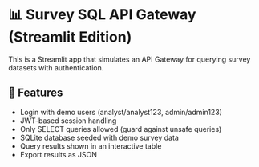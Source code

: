 # 📊 Survey SQL API Gateway (Streamlit Edition)

This is a Streamlit app that simulates an API Gateway for querying survey datasets with authentication.

## 🚀 Features
- Login with demo users (analyst/analyst123, admin/admin123)
- JWT-based session handling
- Only SELECT queries allowed (guard against unsafe queries)
- SQLite database seeded with demo survey data
- Query results shown in an interactive table
- Export results as JSON

